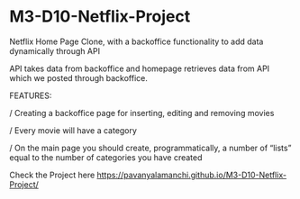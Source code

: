 # M3-D10-Netflix-Project

Netflix Home Page Clone, with a backoffice functionality to add data dynamically through API



API takes data from backoffice and homepage retrieves data from API which we posted through backoffice.

FEATURES:

/ Creating a backoffice page for inserting, editing and removing movies

/ Every movie will have a category

/ On the main page you should create, programmatically, a number of “lists” equal to the number of categories you have created


Check the Project here https://pavanyalamanchi.github.io/M3-D10-Netflix-Project/
